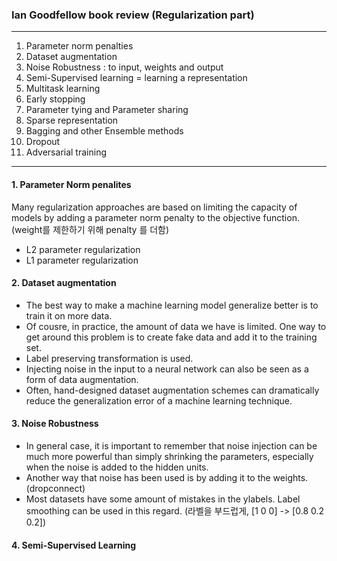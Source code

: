 ### Ian Goodfellow book review (Regularization part)

---
1. Parameter norm penalties
2. Dataset augmentation
3. Noise Robustness : to input, weights and output
4. Semi-Supervised learning = learning a representation
5. Multitask learning
6. Early stopping
7. Parameter tying and Parameter sharing
8. Sparse representation
9. Bagging and other Ensemble methods
10. Dropout
11. Adversarial training
---

#### 1. Parameter Norm penalites
Many regularization approaches are based on limiting the capacity of models by adding a parameter norm penalty to the objective function.(weight를 제한하기 위해 penalty 를 더함)

- L2 parameter regularization
- L1 parameter regularization

#### 2. Dataset augmentation
- The best way to make a machine learning model generalize better is to train it on more data.
- Of cousre, in practice, the amount of data we have is limited. One way to get around this problem is to create fake data and add it to the training set.
- Label preserving transformation is used.
- Injecting noise in the input to a neural network can also be seen as a form of data augmentation.
- Often, hand-designed dataset augmentation schemes can dramatically reduce the generalization error of a machine learning technique.

#### 3. Noise Robustness
- In general case, it is important to remember that noise injection can be much more powerful than simply shrinking the parameters, especially when the noise is added to the hidden units.
- Another way that noise has been used is by adding it to the weights. (dropconnect)
- Most datasets have some amount of mistakes in the ylabels. Label smoothing can be used in this regard. (라벨을 부드럽게, [1 0 0] -> [0.8 0.2 0.2])

#### 4. Semi-Supervised Learning